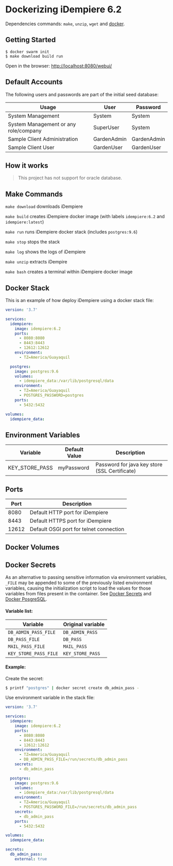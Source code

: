 # Dockerizing iDempiere 6.2

Dependencies commands: `make`, `unzip`, `wget` and [docker](https://docs.docker.com/install/).

## Getting Started

```
$ docker swarm init
$ make download build run
```

Open in the browser: [http://localhost:8080/webui/](http://localhost:8080/webui/)

## Default Accounts

The following users and passwords are part of the initial seed database:

| Usage | User | Password |
| - | - | - |
| System Management | System | System |
| System Management or any role/company | SuperUser | System |
| Sample Client Administration | GardenAdmin | GardenAdmin |
| Sample Client User | GardenUser | GardenUser |

## How it works



> This project has not support for oracle database.

## Make Commands

`make download` downloads iDempiere

`make build` creates iDempiere docker image (with labels `idempiere:6.2` and `idempiere:latest`)

`make run` runs iDempiere docker stack (includes `postgres:9.6`)

`make stop` stops the stack

`make log` shows the logs of iDempiere

`make unzip` extracts iDempire

`make bash` creates a terminal within iDempiere docker image

## Docker Stack

This is an example of how deploy iDempiere using a docker stack file:

```yaml
version: '3.7'

services:
  idempiere:
    image: idempiere:6.2
    ports:
      - 8080:8080
      - 8443:8443
      - 12612:12612
    environment:
      - TZ=America/Guayaquil

  postgres:
    image: postgres:9.6
    volumes:
      - idempiere_data:/var/lib/postgresql/data
    environment:
      - TZ=America/Guayaquil
      - POSTGRES_PASSWORD=postgres
    ports:
      - 5432:5432

volumes:
  idempiere_data:
```

## Environment Variables

| Variable | Default Value | Description |
| - | - | - |
| KEY_STORE_PASS | myPassword | Password for java key store (SSL Certificate) |

## Ports

| Port | Description |
| - | - |
| 8080 | Default HTTP port for iDempiere |
| 8443 | Default HTTPS port for iDempiere |
| 12612 | Default OSGI port for telnet connection |

## Docker Volumes

## Docker Secrets

As an alternative to passing sensitive information via environment variables, 
`_FILE` may be appended to some of the previously listed environment variables, 
causing the initialization script to load the values for those variables 
from files present in the container. See [Docker Secrets](https://docs.docker.com/engine/swarm/secrets/) and [Docker PosgreSQL](https://hub.docker.com/_/postgres).

#### Variable list:

| Variable | Original variable |
| - | - |
| `DB_ADMIN_PASS_FILE` | `DB_ADMIN_PASS` |
| `DB_PASS_FILE` | `DB_PASS` |
| `MAIL_PASS_FILE` | `MAIL_PASS` |
| `KEY_STORE_PASS_FILE` | `KEY_STORE_PASS` |


#### Example:

Create the secret:

```bash
$ printf "postgres" | docker secret create db_admin_pass -
```

Use environment variable in the stack file:

```yaml
version: '3.7'

services:
  idempiere:
    image: idempiere:6.2
    ports:
      - 8080:8080
      - 8443:8443
      - 12612:12612
    environment:
      - TZ=America/Guayaquil
      - DB_ADMIN_PASS_FILE=/run/secrets/db_admin_pass
    secrets:
      - db_admin_pass

  postgres:
    image: postgres:9.6
    volumes:
      - idempiere_data:/var/lib/postgresql/data
    environment:
      - TZ=America/Guayaquil
      - POSTGRES_PASSWORD_FILE=/run/secrets/db_admin_pass
    secrets:
      - db_admin_pass
    ports:
      - 5432:5432

volumes:
  idempiere_data:

secrets:
  db_admin_pass:
    external: true
```

